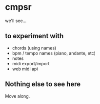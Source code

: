 # cmpsr

we'll see...

## to experiment with

- chords (using names)
- bpm / tempo names (piano, andante, etc)
- notes
- midi export/import
- web midi api

## Nothing else to see here

Move along.
